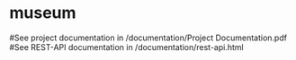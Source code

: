 # museum
#See project documentation in /documentation/Project Documentation.pdf
#See REST-API documentation in /documentation/rest-api.html
